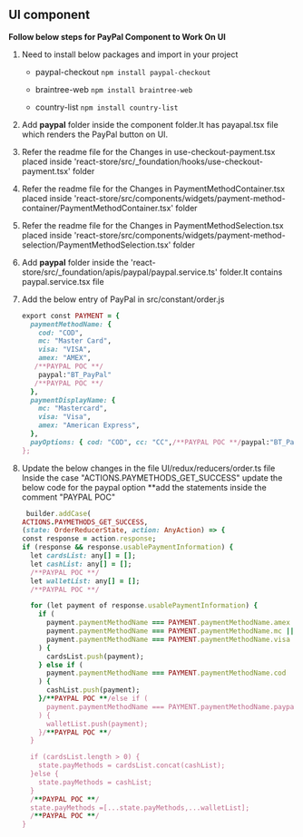 ## UI component

**Follow below steps for PayPal Component to Work On UI**

1. Need to install below packages and import in your project 

   - paypal-checkout
 `npm install paypal-checkout`
 
   - braintree-web
  `npm install braintree-web`
  
   - country-list
 `npm install country-list`
 
2. Add **paypal** folder inside the component folder.It has payapal.tsx file which renders the PayPal button on UI.
  
3. Refer the readme file for the Changes in use-checkout-payment.tsx placed inside 'react-store/src/_foundation/hooks/use-checkout-payment.tsx' folder     
            
4. Refer the readme file for the Changes in PaymentMethodContainer.tsx placed inside 'react-store/src/components/widgets/payment-method-container/PaymentMethodContainer.tsx' folder

5. Refer the readme file for the Changes in PaymentMethodSelection.tsx placed inside 'react-store/src/components/widgets/payment-method-selection/PaymentMethodSelection.tsx' folder
 
 6. Add **paypal** folder inside the 'react-store/src/_foundation/apis/paypal/paypal.service.ts' folder.It contains paypal.service.tsx file
 
7. Add the below entry of PayPal in src/constant/order.js
      ```ruby
      export const PAYMENT = {
        paymentMethodName: {
          cod: "COD",
          mc: "Master Card",
          visa: "VISA",
          amex: "AMEX",
         /**PAYPAL POC **/
          paypal:"BT_PayPal"
         /**PAYPAL POC **/
        },
        paymentDisplayName: {
          mc: "Mastercard",
          visa: "Visa",
          amex: "American Express",
        },
        payOptions: { cod: "COD", cc: "CC",/**PAYPAL POC **/paypal:"BT_PayPal" /**PAYPAL POC **/},
      };
      ```
      
 8. Update the below changes in the  file UI/redux/reducers/order.ts file
    Inside the case "ACTIONS.PAYMETHODS_GET_SUCCESS" update the below code for the paypal option 
     **add the statements inside the comment "PAYPAL POC"
      ```ruby
       builder.addCase(
    ACTIONS.PAYMETHODS_GET_SUCCESS,
    (state: OrderReducerState, action: AnyAction) => {
      const response = action.response;
      if (response && response.usablePaymentInformation) {
        let cardsList: any[] = [];
        let cashList: any[] = [];
		/**PAYPAL POC **/
        let walletList: any[] = [];
		/**PAYPAL POC **/

        for (let payment of response.usablePaymentInformation) {
          if (
            payment.paymentMethodName === PAYMENT.paymentMethodName.amex ||
            payment.paymentMethodName === PAYMENT.paymentMethodName.mc ||
            payment.paymentMethodName === PAYMENT.paymentMethodName.visa
          ) {
            cardsList.push(payment);
          } else if (
            payment.paymentMethodName === PAYMENT.paymentMethodName.cod
          ) {
            cashList.push(payment);
          }/**PAYPAL POC **/else if (
            payment.paymentMethodName === PAYMENT.paymentMethodName.paypal
          ) {
            walletList.push(payment);
          }/**PAYPAL POC **/
        }

        if (cardsList.length > 0) {
          state.payMethods = cardsList.concat(cashList);
        }else {
          state.payMethods = cashList;
        }
		/**PAYPAL POC **/
        state.payMethods =[...state.payMethods,...walletList];
		/**PAYPAL POC **/
      }
      ```
 
